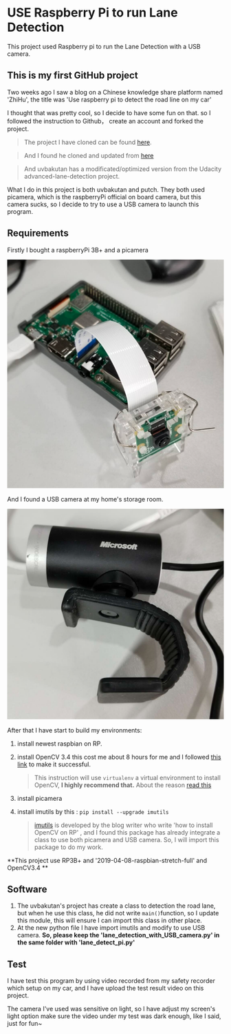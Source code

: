# USE Raspberry Pi to run Lane Detection
This project used Raspberry pi to run the Lane Detection with a USB camera.
## This is my first GitHub project
Two weeks ago I saw a blog on a Chinese knowledge share platform named 'ZhiHu', the title was 'Use raspberry pi to detect the road line on my car'

I thought that was pretty cool, so I decide to have some fun on that. so I followed the instruction to Github， create an account and forked the project.

>The project I have cloned can be found [here](https://github.com/putcn/lane-detection-raspberry-pi). 

>And I found he cloned and updated from [here](https://github.com/uvbakutan/lane-detection-raspberry-pi)

>And uvbakutan has a modificated/optimized version from the Udacity advanced-lane-detection project.

What I do in this project is both uvbakutan and putch.
They both used picamera, which is the raspberryPi official on board camera, but this camera sucks, so I decide to try to use a USB camera to launch this program.


## Requirements
Firstly I bought a raspberryPi 3B+ and a picamera 

![image](https://github.com/zhangcunxi/USE-Raspberry-Pi-run-Lane-Detection/blob/master/RaspberryPi.png)

And I found a USB camera at my home's storage room.

![image](https://github.com/zhangcunxi/USE-Raspberry-Pi-run-Lane-Detection/blob/master/USBCamera.png)

After that I have start to build my environments:

1. install newest raspbian on RP.
2. install OpenCV 3.4 this cost me about 8 hours for me and I followed [this link](https://www.pyimagesearch.com/2017/09/04/raspbian-stretch-install-opencv-3-python-on-your-raspberry-pi/) to make it successful. 

	>This instruction will use `virtualenv` a virtual environment  to install OpenCV,  **I highly recommend that.** About the reason [read this](https://realpython.com/python-virtual-environments-a-primer/)
3. install picamera
4. install imutils by this : ```pip install --upgrade imutils```

	>[imutils](https://github.com/jrosebr1/imutils) is developed by the blog writer who write 'how to install OpenCV on RP' , and I found this package has already integrate a class to use both picamera and USB camera. So, I will import this package to do my work.

**This project use RP3B+ and '2019-04-08-raspbian-stretch-full' and OpenCV3.4 **

## Software

1. The uvbakutan's project has create a class to detection the road lane, but when he use this class, he did not write `main()`function, so I update this module, this will ensure I can import this class in other place.
2. At the new python file I have import imutils and modify to use USB camera.
**So, please keep the 'lane_detection_with_USB_camera.py' in the same folder with 'lane_detect_pi.py'**

## Test
I have test this program by using video recorded from my safety recorder which setup on my car, and I have upload the test result video on this project.

The camera I've used was sensitive on light, so I have adjust my screen's light option make sure the video under my test was dark enough, like I said, just for fun~
